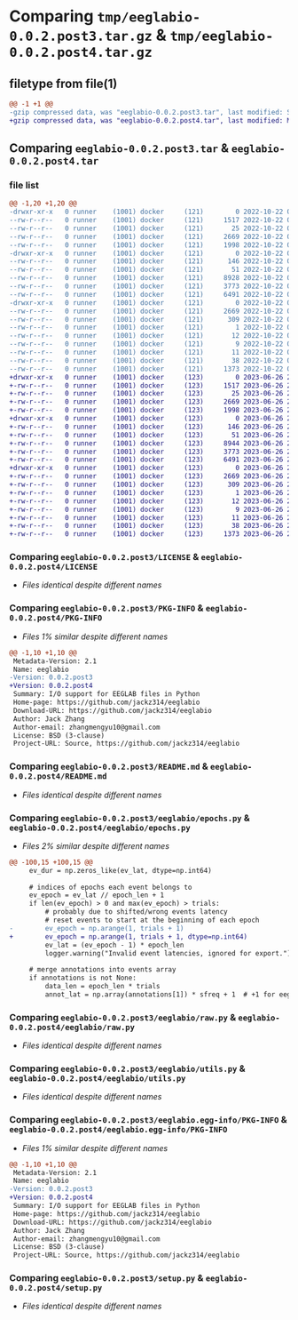 # Comparing `tmp/eeglabio-0.0.2.post3.tar.gz` & `tmp/eeglabio-0.0.2.post4.tar.gz`

## filetype from file(1)

```diff
@@ -1 +1 @@
-gzip compressed data, was "eeglabio-0.0.2.post3.tar", last modified: Sat Oct 22 01:41:09 2022, max compression
+gzip compressed data, was "eeglabio-0.0.2.post4.tar", last modified: Mon Jun 26 23:59:52 2023, max compression
```

## Comparing `eeglabio-0.0.2.post3.tar` & `eeglabio-0.0.2.post4.tar`

### file list

```diff
@@ -1,20 +1,20 @@
-drwxr-xr-x   0 runner    (1001) docker     (121)        0 2022-10-22 01:41:09.980460 eeglabio-0.0.2.post3/
--rw-r--r--   0 runner    (1001) docker     (121)     1517 2022-10-22 01:40:27.000000 eeglabio-0.0.2.post3/LICENSE
--rw-r--r--   0 runner    (1001) docker     (121)       25 2022-10-22 01:40:27.000000 eeglabio-0.0.2.post3/MANIFEST.in
--rw-r--r--   0 runner    (1001) docker     (121)     2669 2022-10-22 01:41:09.980460 eeglabio-0.0.2.post3/PKG-INFO
--rw-r--r--   0 runner    (1001) docker     (121)     1998 2022-10-22 01:40:27.000000 eeglabio-0.0.2.post3/README.md
-drwxr-xr-x   0 runner    (1001) docker     (121)        0 2022-10-22 01:41:09.980460 eeglabio-0.0.2.post3/eeglabio/
--rw-r--r--   0 runner    (1001) docker     (121)      146 2022-10-22 01:40:27.000000 eeglabio-0.0.2.post3/eeglabio/__init__.py
--rw-r--r--   0 runner    (1001) docker     (121)       51 2022-10-22 01:40:27.000000 eeglabio-0.0.2.post3/eeglabio/_version.py
--rw-r--r--   0 runner    (1001) docker     (121)     8928 2022-10-22 01:40:27.000000 eeglabio-0.0.2.post3/eeglabio/epochs.py
--rw-r--r--   0 runner    (1001) docker     (121)     3773 2022-10-22 01:40:27.000000 eeglabio-0.0.2.post3/eeglabio/raw.py
--rw-r--r--   0 runner    (1001) docker     (121)     6491 2022-10-22 01:40:27.000000 eeglabio-0.0.2.post3/eeglabio/utils.py
-drwxr-xr-x   0 runner    (1001) docker     (121)        0 2022-10-22 01:41:09.980460 eeglabio-0.0.2.post3/eeglabio.egg-info/
--rw-r--r--   0 runner    (1001) docker     (121)     2669 2022-10-22 01:41:09.000000 eeglabio-0.0.2.post3/eeglabio.egg-info/PKG-INFO
--rw-r--r--   0 runner    (1001) docker     (121)      309 2022-10-22 01:41:09.000000 eeglabio-0.0.2.post3/eeglabio.egg-info/SOURCES.txt
--rw-r--r--   0 runner    (1001) docker     (121)        1 2022-10-22 01:41:09.000000 eeglabio-0.0.2.post3/eeglabio.egg-info/dependency_links.txt
--rw-r--r--   0 runner    (1001) docker     (121)       12 2022-10-22 01:41:09.000000 eeglabio-0.0.2.post3/eeglabio.egg-info/requires.txt
--rw-r--r--   0 runner    (1001) docker     (121)        9 2022-10-22 01:41:09.000000 eeglabio-0.0.2.post3/eeglabio.egg-info/top_level.txt
--rw-r--r--   0 runner    (1001) docker     (121)       11 2022-10-22 01:40:27.000000 eeglabio-0.0.2.post3/requirements.txt
--rw-r--r--   0 runner    (1001) docker     (121)       38 2022-10-22 01:41:09.980460 eeglabio-0.0.2.post3/setup.cfg
--rw-r--r--   0 runner    (1001) docker     (121)     1373 2022-10-22 01:40:27.000000 eeglabio-0.0.2.post3/setup.py
+drwxr-xr-x   0 runner    (1001) docker     (123)        0 2023-06-26 23:59:52.962158 eeglabio-0.0.2.post4/
+-rw-r--r--   0 runner    (1001) docker     (123)     1517 2023-06-26 23:59:14.000000 eeglabio-0.0.2.post4/LICENSE
+-rw-r--r--   0 runner    (1001) docker     (123)       25 2023-06-26 23:59:14.000000 eeglabio-0.0.2.post4/MANIFEST.in
+-rw-r--r--   0 runner    (1001) docker     (123)     2669 2023-06-26 23:59:52.962158 eeglabio-0.0.2.post4/PKG-INFO
+-rw-r--r--   0 runner    (1001) docker     (123)     1998 2023-06-26 23:59:14.000000 eeglabio-0.0.2.post4/README.md
+drwxr-xr-x   0 runner    (1001) docker     (123)        0 2023-06-26 23:59:52.962158 eeglabio-0.0.2.post4/eeglabio/
+-rw-r--r--   0 runner    (1001) docker     (123)      146 2023-06-26 23:59:14.000000 eeglabio-0.0.2.post4/eeglabio/__init__.py
+-rw-r--r--   0 runner    (1001) docker     (123)       51 2023-06-26 23:59:14.000000 eeglabio-0.0.2.post4/eeglabio/_version.py
+-rw-r--r--   0 runner    (1001) docker     (123)     8944 2023-06-26 23:59:14.000000 eeglabio-0.0.2.post4/eeglabio/epochs.py
+-rw-r--r--   0 runner    (1001) docker     (123)     3773 2023-06-26 23:59:14.000000 eeglabio-0.0.2.post4/eeglabio/raw.py
+-rw-r--r--   0 runner    (1001) docker     (123)     6491 2023-06-26 23:59:14.000000 eeglabio-0.0.2.post4/eeglabio/utils.py
+drwxr-xr-x   0 runner    (1001) docker     (123)        0 2023-06-26 23:59:52.962158 eeglabio-0.0.2.post4/eeglabio.egg-info/
+-rw-r--r--   0 runner    (1001) docker     (123)     2669 2023-06-26 23:59:52.000000 eeglabio-0.0.2.post4/eeglabio.egg-info/PKG-INFO
+-rw-r--r--   0 runner    (1001) docker     (123)      309 2023-06-26 23:59:52.000000 eeglabio-0.0.2.post4/eeglabio.egg-info/SOURCES.txt
+-rw-r--r--   0 runner    (1001) docker     (123)        1 2023-06-26 23:59:52.000000 eeglabio-0.0.2.post4/eeglabio.egg-info/dependency_links.txt
+-rw-r--r--   0 runner    (1001) docker     (123)       12 2023-06-26 23:59:52.000000 eeglabio-0.0.2.post4/eeglabio.egg-info/requires.txt
+-rw-r--r--   0 runner    (1001) docker     (123)        9 2023-06-26 23:59:52.000000 eeglabio-0.0.2.post4/eeglabio.egg-info/top_level.txt
+-rw-r--r--   0 runner    (1001) docker     (123)       11 2023-06-26 23:59:14.000000 eeglabio-0.0.2.post4/requirements.txt
+-rw-r--r--   0 runner    (1001) docker     (123)       38 2023-06-26 23:59:52.962158 eeglabio-0.0.2.post4/setup.cfg
+-rw-r--r--   0 runner    (1001) docker     (123)     1373 2023-06-26 23:59:14.000000 eeglabio-0.0.2.post4/setup.py
```

### Comparing `eeglabio-0.0.2.post3/LICENSE` & `eeglabio-0.0.2.post4/LICENSE`

 * *Files identical despite different names*

### Comparing `eeglabio-0.0.2.post3/PKG-INFO` & `eeglabio-0.0.2.post4/PKG-INFO`

 * *Files 1% similar despite different names*

```diff
@@ -1,10 +1,10 @@
 Metadata-Version: 2.1
 Name: eeglabio
-Version: 0.0.2.post3
+Version: 0.0.2.post4
 Summary: I/O support for EEGLAB files in Python
 Home-page: https://github.com/jackz314/eeglabio
 Download-URL: https://github.com/jackz314/eeglabio
 Author: Jack Zhang
 Author-email: zhangmengyu10@gmail.com
 License: BSD (3-clause)
 Project-URL: Source, https://github.com/jackz314/eeglabio
```

### Comparing `eeglabio-0.0.2.post3/README.md` & `eeglabio-0.0.2.post4/README.md`

 * *Files identical despite different names*

### Comparing `eeglabio-0.0.2.post3/eeglabio/epochs.py` & `eeglabio-0.0.2.post4/eeglabio/epochs.py`

 * *Files 2% similar despite different names*

```diff
@@ -100,15 +100,15 @@
     ev_dur = np.zeros_like(ev_lat, dtype=np.int64)
 
     # indices of epochs each event belongs to
     ev_epoch = ev_lat // epoch_len + 1
     if len(ev_epoch) > 0 and max(ev_epoch) > trials:
         # probably due to shifted/wrong events latency
         # reset events to start at the beginning of each epoch
-        ev_epoch = np.arange(1, trials + 1)
+        ev_epoch = np.arange(1, trials + 1, dtype=np.int64)
         ev_lat = (ev_epoch - 1) * epoch_len
         logger.warning("Invalid event latencies, ignored for export.")
 
     # merge annotations into events array
     if annotations is not None:
         data_len = epoch_len * trials
         annot_lat = np.array(annotations[1]) * sfreq + 1  # +1 for eeglab
```

### Comparing `eeglabio-0.0.2.post3/eeglabio/raw.py` & `eeglabio-0.0.2.post4/eeglabio/raw.py`

 * *Files identical despite different names*

### Comparing `eeglabio-0.0.2.post3/eeglabio/utils.py` & `eeglabio-0.0.2.post4/eeglabio/utils.py`

 * *Files identical despite different names*

### Comparing `eeglabio-0.0.2.post3/eeglabio.egg-info/PKG-INFO` & `eeglabio-0.0.2.post4/eeglabio.egg-info/PKG-INFO`

 * *Files 1% similar despite different names*

```diff
@@ -1,10 +1,10 @@
 Metadata-Version: 2.1
 Name: eeglabio
-Version: 0.0.2.post3
+Version: 0.0.2.post4
 Summary: I/O support for EEGLAB files in Python
 Home-page: https://github.com/jackz314/eeglabio
 Download-URL: https://github.com/jackz314/eeglabio
 Author: Jack Zhang
 Author-email: zhangmengyu10@gmail.com
 License: BSD (3-clause)
 Project-URL: Source, https://github.com/jackz314/eeglabio
```

### Comparing `eeglabio-0.0.2.post3/setup.py` & `eeglabio-0.0.2.post4/setup.py`

 * *Files identical despite different names*

